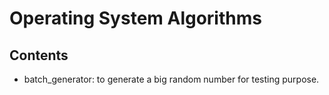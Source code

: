 # Operating System Algorithms

## Contents

- batch_generator: to generate a big random number for testing purpose.
